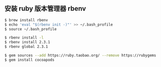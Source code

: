 ##  安装 ruby 版本管理器 rbenv

```bash
$ brew install rbenv 
$ echo 'eval "$(rbenv init -)"' >> ~/.bash_profile
$ source ~/.bash_profile
```

```bash
$ rbenv install -l
$ rbenv install 2.3.1
$ rbenv global 2.3.1
```

```bash
$ gem sources --add https://ruby.taobao.org/ --remove https://rubygems.org/
$ gem install cocoapods
```